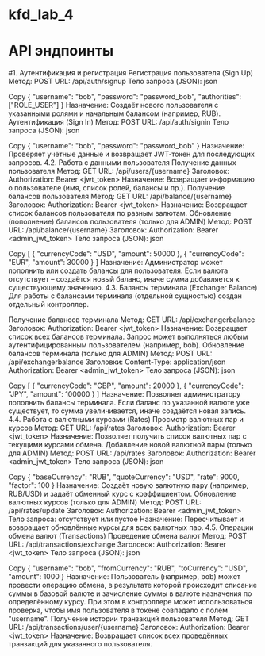 # kfd_lab_4


# API эндпоинты

#1. Аутентификация и регистрация
Регистрация пользователя (Sign Up)
Метод: POST
URL: /api/auth/signup
Тело запроса (JSON):
json

Copy
{
  "username": "bob",
  "password": "password_bob",
  "authorities": ["ROLE_USER"]
}
Назначение: Создаёт нового пользователя с указанными ролями и начальным балансом (например, RUB).
Аутентификация (Sign In)
Метод: POST
URL: /api/auth/signin
Тело запроса (JSON):
json

Copy
{
  "username": "bob",
  "password": "password_bob"
}
Назначение: Проверяет учётные данные и возвращает JWT‑токен для последующих запросов.
4.2. Работа с данными пользователя
Получение данных пользователя
Метод: GET
URL: /api/users/{username}
Заголовок: Authorization: Bearer <jwt_token>
Назначение: Возвращает информацию о пользователе (имя, список ролей, балансы и пр.).
Получение балансов пользователя
Метод: GET
URL: /api/balance/{username}
Заголовок: Authorization: Bearer <jwt_token>
Назначение: Возвращает список балансов пользователя по разным валютам.
Обновление (пополнение) балансов пользователя (только для ADMIN)
Метод: POST
URL: /api/balance/{username}
Заголовок: Authorization: Bearer <admin_jwt_token>
Тело запроса (JSON):
json

Copy
[
  {
    "currencyCode": "USD",
    "amount": 50000
  },
  {
    "currencyCode": "EUR",
    "amount": 30000
  }
]
Назначение: Администратор может пополнить или создать балансы для пользователя. Если валюта отсутствует – создаётся новый баланс, иначе сумма добавляется к существующему значению.
4.3. Балансы терминала (Exchanger Balance)
Для работы с балансами терминала (отдельной сущностью) создан отдельный контроллер.

Получение балансов терминала
Метод: GET
URL: /api/exchangerbalance
Заголовок: Authorization: Bearer <jwt_token>
Назначение: Возвращает список всех балансов терминала. Запрос может выполняться любым аутентифицированным пользователем (например, bob).
Обновление балансов терминала (только для ADMIN)
Метод: POST
URL: /api/exchangerbalance
Заголовки:
Content-Type: application/json
Authorization: Bearer <admin_jwt_token>
Тело запроса (JSON):
json

Copy
[
  {
    "currencyCode": "GBP",
    "amount": 20000
  },
  {
    "currencyCode": "JPY",
    "amount": 100000
  }
]
Назначение: Позволяет администратору пополнить балансы терминала. Если баланс по указанной валюте уже существует, то сумма увеличивается, иначе создаётся новая запись.
4.4. Работа с валютными курсами (Rates)
Просмотр валютных пар и курсов
Метод: GET
URL: /api/rates
Заголовок: Authorization: Bearer <jwt_token>
Назначение: Позволяет получить список валютных пар с текущими курсами обмена.
Добавление новой валютной пары (только для ADMIN)
Метод: POST
URL: /api/rates
Заголовок: Authorization: Bearer <admin_jwt_token>
Тело запроса (JSON):
json

Copy
{
  "baseCurrency": "RUB",
  "quoteCurrency": "USD",
  "rate": 9000,
  "factor": 100
}
Назначение: Создаёт новую валютную пару (например, RUB/USD) и задаёт обменный курс с коэффициентом.
Обновление валютных курсов (только для ADMIN)
Метод: POST
URL: /api/rates/update
Заголовок: Authorization: Bearer <admin_jwt_token>
Тело запроса: отсутствует или пустое
Назначение: Пересчитывает и возвращает обновлённые курсы для всех валютных пар.
4.5. Операции обмена валют (Transactions)
Проведение обмена валют
Метод: POST
URL: /api/transactions/exchange
Заголовок: Authorization: Bearer <jwt_token>
Тело запроса (JSON):
json

Copy
{
  "username": "bob",
  "fromCurrency": "RUB",
  "toCurrency": "USD",
  "amount": 1000
}
Назначение: Пользователь (например, bob) может провести операцию обмена, в результате которой происходит списание суммы в базовой валюте и зачисление суммы в валюте назначения по определённому курсу. При этом в контроллере может использоваться проверка, чтобы имя пользователя в токене совпадало с полем "username".
Получение истории транзакций пользователя
Метод: GET
URL: /api/transactions/user/{username}
Заголовок: Authorization: Bearer <jwt_token>
Назначение: Возвращает список всех проведённых транзакций для указанного пользователя.
